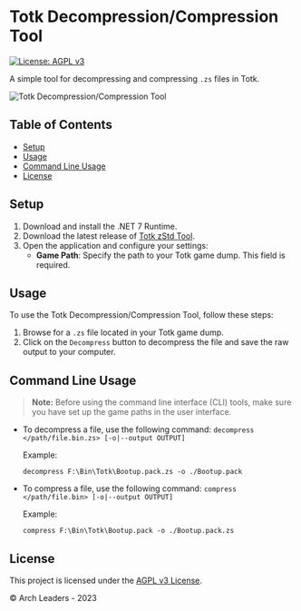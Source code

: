 # Totk Decompression/Compression Tool

[![License: AGPL v3](https://img.shields.io/badge/License-AGPL_v3-blue.svg)](https://www.gnu.org/licenses/agpl-3.0)

A simple tool for decompressing and compressing `.zs` files in Totk.

![Totk Decompression/Compression Tool](https://user-images.githubusercontent.com/80713508/235798842-421d9487-8bc1-47cd-920e-9a9f147bcf1f.png)

## Table of Contents
- [Setup](#setup)
- [Usage](#usage)
- [Command Line Usage](#command-line-usage)
- [License](#license)

## Setup

1. Download and install the .NET 7 Runtime.
2. Download the latest release of [Totk zStd Tool](https://github.com/TotkMods/Totk.ZStdTool/releases/latest).
3. Open the application and configure your settings:
   - **Game Path**: Specify the path to your Totk game dump. This field is required.

## Usage

To use the Totk Decompression/Compression Tool, follow these steps:

1. Browse for a `.zs` file located in your Totk game dump.
2. Click on the `Decompress` button to decompress the file and save the raw output to your computer.

## Command Line Usage

> **Note:** Before using the command line interface (CLI) tools, make sure you have set up the game paths in the user interface.

- To decompress a file, use the following command: `decompress </path/file.bin.zs> [-o|--output OUTPUT]`

   Example:
   ```
   decompress F:\Bin\Totk\Bootup.pack.zs -o ./Bootup.pack
   ```

- To compress a file, use the following command: `compress </path/file.bin> [-o|--output OUTPUT]`

   Example:
   ```
   compress F:\Bin\Totk\Bootup.pack -o ./Bootup.pack.zs
   ```

## License

This project is licensed under the [AGPL v3 License](https://www.gnu.org/licenses/agpl-3.0).

&copy; Arch Leaders - 2023
